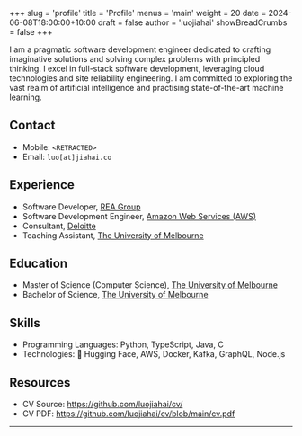 +++
slug = 'profile'
title = 'Profile'
menus = 'main'
weight = 20
date = 2024-06-08T18:00:00+10:00
draft = false
author = 'luojiahai'
showBreadCrumbs = false
+++

I am a pragmatic software development engineer dedicated to crafting imaginative solutions and solving complex problems
with principled thinking. I excel in full-stack software development, leveraging cloud technologies and site reliability
engineering. I am committed to exploring the vast realm of artificial intelligence and practising state-of-the-art
machine learning.

## Contact

- Mobile: `<RETRACTED>`
- Email: `luo[at]jiahai.co`

## Experience

- Software Developer, [REA Group](https://www.rea-group.com/)
- Software Development Engineer, [Amazon Web Services (AWS)](https://aws.amazon.com/)
- Consultant, [Deloitte](https://www.deloitte.com/)
- Teaching Assistant, [The University of Melbourne](https://www.unimelb.edu.au/)

## Education
- Master of Science (Computer Science), [The University of Melbourne](https://www.unimelb.edu.au/)
- Bachelor of Science, [The University of Melbourne](https://www.unimelb.edu.au/)

## Skills

- Programming Languages: Python, TypeScript, Java, C
- Technologies: 🤗 Hugging Face, AWS, Docker, Kafka, GraphQL, Node.js

## Resources

- CV Source: https://github.com/luojiahai/cv/
- CV PDF: https://github.com/luojiahai/cv/blob/main/cv.pdf

---
